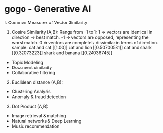 # gogo - Generative AI
I. Common Measures of Vector Similarity
1. Cosine Similarity (A,B):
    Range from -1 to 1:
        1 => vectors are identical in direction => best match. 
       -1 => vectors are opposed, representing the worst match. 
        0 => vectors are completely dissimilar in terms of direction. 
    sample: 
        cat and cat [[1.00]]
        cat and lion [[0.50700581]]
        cat and shark [[0.32073223]]
        shark and banana [[0.24036745]]
- Topic Modeling
- Document similarity
- Collaborative filtering

2. Euclidean distance (A,B):
- Clustering Analysis
- Anomaly & fraud detection

3. Dot Product (A,B):
- Image retrieval & matching
- Natural networks & Deep Learning
- Music recommendation

